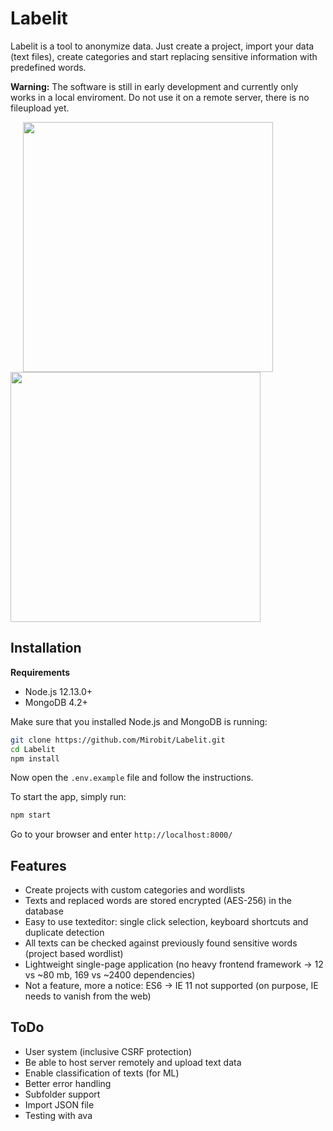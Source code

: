 # Labelit

Labelit is a tool to anonymize data. Just create a project, import your data (text files), create categories and start replacing sensitive information with predefined words.

**Warning:** The software is still in early development and currently only works in a local enviroment. Do not use it on a remote server, there is no fileupload yet.

<img src="https://i.imgur.com/JduLdHt.png" width="400" style="margin-left: 20px"> <img src="https://i.imgur.com/zE1ChFB.png" width="400">

## Installation

**Requirements**

- Node.js 12.13.0+
- MongoDB 4.2+

Make sure that you installed Node.js and MongoDB is running:

```bash
git clone https://github.com/Mirobit/Labelit.git
cd Labelit
npm install
```

Now open the `.env.example` file and follow the instructions.

To start the app, simply run:

```bash
npm start
```

Go to your browser and enter `http://localhost:8000/`

## Features

- Create projects with custom categories and wordlists
- Texts and replaced words are stored encrypted (AES-256) in the database
- Easy to use texteditor: single click selection, keyboard shortcuts and duplicate detection
- All texts can be checked against previously found sensitive words (project based wordlist)
- Lightweight single-page application (no heavy frontend framework -> 12 vs ~80 mb, 169 vs ~2400 dependencies)
- Not a feature, more a notice: ES6 -> IE 11 not supported (on purpose, IE needs to vanish from the web)

## ToDo

- User system (inclusive CSRF protection)
- Be able to host server remotely and upload text data
- Enable classification of texts (for ML)
- Better error handling
- Subfolder support
- Import JSON file
- Testing with ava

